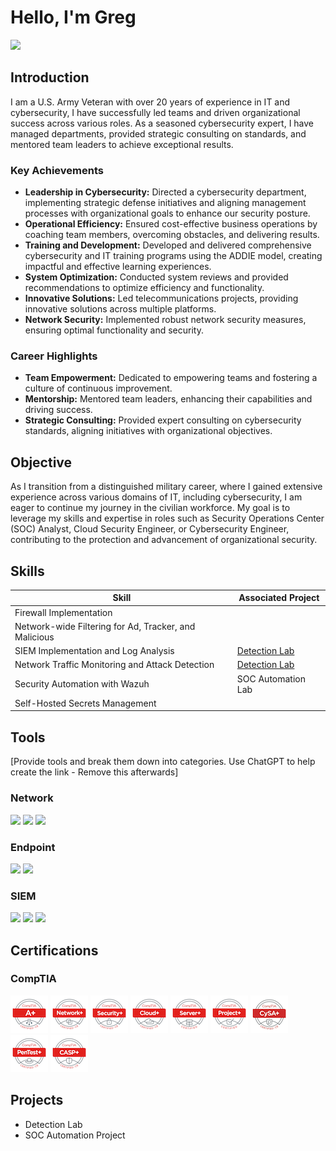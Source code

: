 # Hello, I'm Greg
<a href="https://www.linkedin.com/in/greg-moore-tecsec"><img src="https://img.shields.io/badge/-LinkedIn-0072b1?&style=for-the-badge&logo=linkedin&logoColor=white" /></a>

## Introduction
I am a U.S. Army Veteran with over 20 years of experience in IT and cybersecurity, I have successfully led teams and driven organizational success across various roles. As a seasoned cybersecurity expert, I have managed departments, provided strategic consulting on standards, and mentored team leaders to achieve exceptional results.

### Key Achievements
<ul>
    <li><b>Leadership in Cybersecurity:</b> Directed a cybersecurity department, implementing strategic defense initiatives and aligning management processes with organizational goals to enhance our security posture.</li>
    <li><b>Operational Efficiency:</b> Ensured cost-effective business operations by coaching team members, overcoming obstacles, and delivering results.</li>
    <li><b>Training and Development:</b> Developed and delivered comprehensive cybersecurity and IT training programs using the ADDIE model, creating impactful and effective learning experiences.</li>
    <li><b>System Optimization:</b> Conducted system reviews and provided recommendations to optimize efficiency and functionality.</li>
    <li><b>Innovative Solutions:</b> Led telecommunications projects, providing innovative solutions across multiple platforms.</li>
    <li><b>Network Security:</b> Implemented robust network security measures, ensuring optimal functionality and security.</li>
</ul>

### Career Highlights
<ul>
    <li><b>Team Empowerment:</b> Dedicated to empowering teams and fostering a culture of continuous improvement.</li>
    <li><b>Mentorship:</b> Mentored team leaders, enhancing their capabilities and driving success.</li>
    <li><b>Strategic Consulting:</b> Provided expert consulting on cybersecurity standards, aligning initiatives with organizational objectives.</li>
</ul>

## Objective
As I transition from a distinguished military career, where I gained extensive experience across various domains of IT, including cybersecurity, I am eager to continue my journey in the civilian workforce. My goal is to leverage my skills and expertise in roles such as Security Operations Center (SOC) Analyst, Cloud Security Engineer, or Cybersecurity Engineer, contributing to the protection and advancement of organizational security.

## Skills
| Skill                                         | Associated Project         |
|-----------------------------------------------|----------------------------|
| Firewall Implementation                       |                             |
| Network-wide Filtering for Ad, Tracker, and Malicious |                    |
| SIEM Implementation and Log Analysis          | <a href="https://google.com">Detection Lab</a>|
| Network Traffic Monitoring and Attack Detection | <a href="https://google.com">Detection Lab</a>|
| Security Automation with Wazuh                | SOC Automation Lab|
| Self-Hosted Secrets Management

## Tools
[Provide tools and break them down into categories. Use ChatGPT to help create the link - Remove this afterwards]

### Network
<div>
    <img src="https://img.shields.io/badge/-Wireshark-1679A7?&style=for-the-badge&logo=Wireshark&logoColor=white"/>
    <img src="https://img.shields.io/badge/-Suricata-EF3B2D?&style=for-the-badge&logo=Suricata&logoColor=white"/>
    <img src="https://img.shields.io/badge/-Zeek-777BB4?&style=for-the-badge&logo=Zeek&logoColor=white"/>
</div>

### Endpoint
<div>
    <img src="https://img.shields.io/badge/-Microsoft_Defender_for_Endpoint-00A4EF?&style=for-the-badge&logo=Microsoft&logoColor=white" />
    <img src="https://img.shields.io/badge/-Velociraptor-4B275F?&style=for-the-badge&logo=Velociraptor&logoColor=white" />
</div>

### SIEM
<div>
    <img src="https://img.shields.io/badge/-Microsoft_Sentinel-0078D4?&style=for-the-badge&logo=Microsoft&logoColor=white" />
    <img src="https://img.shields.io/badge/-Splunk-000000?&style=for-the-badge&logo=Splunk&logoColor=white" />
    <img src="https://img.shields.io/badge/-Elastic-005571?&style=for-the-badge&logo=Elastic&logoColor=white" />
</div>

## Certifications
### CompTIA
<div>
    <a href="https://www.credly.com/badges/747a6ca0-42b5-4879-8e76-c3d32986de95"><img src="https://github.com/gregorymoorejr/gregorymoorejr/blob/main/certification-badge-images/CompTIA/comptia-a-ce-certification.1.png"/></a>
    <a href="https://www.credly.com/badges/aa590dd1-c142-44cd-8b41-473fd36b46d5"><img src="https://github.com/gregorymoorejr/gregorymoorejr/blob/main/certification-badge-images/CompTIA/comptia-network-ce-certification.1.png"/></a>
    <a href="https://www.credly.com/badges/b2b36229-1300-47be-ba87-97ff4aec2c1a"><img src="https://github.com/gregorymoorejr/gregorymoorejr/blob/main/certification-badge-images/CompTIA/comptia-security-ce-certification.png"/></a>
    <a href="https://www.credly.com/badges/472134ed-9145-4725-9554-8d72ca4d6b51"><img src="https://github.com/gregorymoorejr/gregorymoorejr/blob/main/certification-badge-images/CompTIA/comptia-cloud-ce-certification.1.png"/></a>
    <a href="https://www.credly.com/badges/38635425-8f12-48d3-8dae-fab58a6c7392"><img src="https://github.com/gregorymoorejr/gregorymoorejr/blob/main/certification-badge-images/CompTIA/comptia-server-certification.4.png"/></a>
    <a href="https://www.credly.com/badges/cd78f9ca-c35d-4582-9c88-35ca5b4960d2"><img src="https://github.com/gregorymoorejr/gregorymoorejr/blob/main/certification-badge-images/CompTIA/comptia-project-certification.1.png"/></a>
    <a href="https://www.credly.com/badges/8e7979be-3e06-4a40-9f84-fc6990bc33a0"><img src="https://github.com/gregorymoorejr/gregorymoorejr/blob/main/certification-badge-images/CompTIA/comptia-cysa-ce-certification.png"/></a>
    <a href="https://www.credly.com/badges/1f2766c5-d9e9-4ba2-a9be-c4653a8c0036"><img src="https://github.com/gregorymoorejr/gregorymoorejr/blob/main/certification-badge-images/CompTIA/comptia-pentest-ce-certification.png"></a>
    <a href="https://www.credly.com/badges/e1905bdd-43e5-4b03-a21f-6bb0f3f44de9"><img src="https://github.com/gregorymoorejr/gregorymoorejr/blob/main/certification-badge-images/CompTIA/comptia-advanced-security-practitioner-casp-ce-certification.png"></a>
</div>



## Projects
- Detection Lab
- SOC Automation Project
